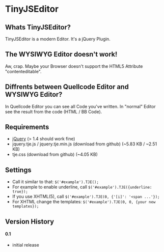 TinyJSEditor
============

Whats TinyJSEditor?
-------------------
TinyJSEditor is a modern Editor. It's a jQuery Plugin.

The WYSIWYG Editor doesn't work!
--------------------------------
Aw, crap. Maybe your Browser doesn't support the HTML5 Attribute "contenteditable".

Diffrents between Quellcode Editor and WYSIWYG Editor?
------------------------------------------------------
In Quellcode Editor you can see all Code you've written. In "normal" Editor see the result from the code (HTML / BB Code).

Requirements
------------
* [jQuery](http://jquery.com) (> 1.4 should work fine)
* jquery.tje.js / jquery.tje.min.js (download from github) (~5.83 KB / ~2.51 KB)
* tje.css (download from github) (~4.05 KB)

Settings
--------
* Call it similar to that: `$('#example').TJE();`
* For example to enable underline, call `$('#example').TJE({underline: true});`
* If you use XHTML(5), call `$('#example').TJE(0, {'[i]': '<span ...'});`
* For XHTML change the templates: `$('#example').TJE(0, 0, {your new templates});`

Version History
---------------

#### 0.1
* initial release
